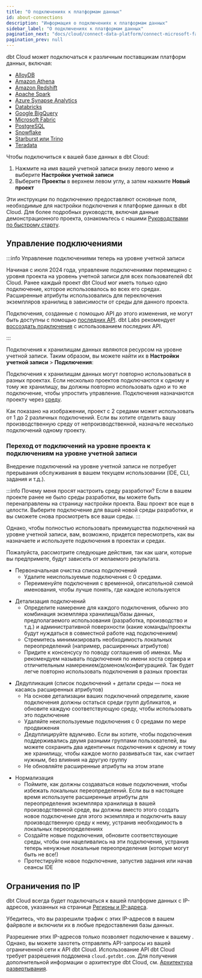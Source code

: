 ```yaml
---
title: "О подключениях к платформам данных"
id: about-connections
description: "Информация о подключениях к платформам данных"
sidebar_label: "О подключениях к платформам данных"
pagination_next: "docs/cloud/connect-data-platform/connect-microsoft-fabric"
pagination_prev: null
---
```

dbt Cloud может подключаться к различным поставщикам платформ данных, включая:
- [AlloyDB](/docs/cloud/connect-data-platform/connect-redshift-postgresql-alloydb)
- [Amazon Athena](/docs/cloud/connect-data-platform/connect-amazon-athena)
- [Amazon Redshift](/docs/cloud/connect-data-platform/connect-redshift-postgresql-alloydb)
- [Apache Spark](/docs/cloud/connect-data-platform/connect-apache-spark)
- [Azure Synapse Analytics](/docs/cloud/connect-data-platform/connect-azure-synapse-analytics)
- [Databricks](/docs/cloud/connect-data-platform/connect-databricks)
- [Google BigQuery](/docs/cloud/connect-data-platform/connect-bigquery)
- [Microsoft Fabric](/docs/cloud/connect-data-platform/connect-microsoft-fabric)
- [PostgreSQL](/docs/cloud/connect-data-platform/connect-redshift-postgresql-alloydb)
- [Snowflake](/docs/cloud/connect-data-platform/connect-snowflake)
- [Starburst или Trino](/docs/cloud/connect-data-platform/connect-starburst-trino)
- [Teradata](/docs/cloud/connect-data-platform/connect-teradata) <Lifecycle status="Preview" />

Чтобы подключиться к вашей базе данных в dbt Cloud:

1. Нажмите на имя вашей учетной записи внизу левого меню и выберите **Настройки учетной записи**
2. Выберите **Проекты** в верхнем левом углу, а затем нажмите **Новый проект**

<Lightbox src="/img/docs/connect-data-platform/choose-a-connection.png" title="Выберите подключение"/>

Эти инструкции по подключению предоставляют основные поля, необходимые для настройки подключения к платформе данных в dbt Cloud. Для более подробных руководств, включая данные демонстрационного проекта, ознакомьтесь с нашими [Руководствами по быстрому старту](https://docs.getdbt.com/guides).

## Управление подключениями

:::info Управление подключениями теперь на уровне учетной записи

Начиная с июля 2024 года, управление подключениями перемещено с уровня проекта на уровень учетной записи для всех пользователей dbt Cloud. Ранее каждый проект dbt Cloud мог иметь только одно подключение, которое использовалось во всех его средах. Расширенные атрибуты использовались для переключения экземпляров хранилищ в зависимости от среды для данного проекта.

<Lightbox src="/img/docs/dbt-cloud/cloud-configuring-dbt-cloud/connections-legacy-model.png" width="55%" title="Предыдущая модель подключения"/>

Подключения, созданные с помощью API до этого изменения, не могут быть доступны с помощью [последних API](https://docs.getdbt.com/dbt-cloud/api-v3#/operations/List%20Account%20Connections). dbt Labs рекомендует [воссоздать подключения](https://docs.getdbt.com/dbt-cloud/api-v3#/operations/Create%20Account%20Connection) с использованием последних API.

:::

Подключения к хранилищам данных являются ресурсом на уровне учетной записи. Таким образом, вы можете найти их в **Настройки учетной записи** > **Подключения**:

<Lightbox src="/img/docs/connect-data-platform/connection-list.png" width="100%" title="Список подключений"/>

Подключения к хранилищам данных могут повторно использоваться в разных проектах. Если несколько проектов подключаются к одному и тому же хранилищу, вы должны повторно использовать одно и то же подключение, чтобы упростить управление. Подключения назначаются проекту через [среду](/docs/dbt-cloud-environments).

<Lightbox src="/img/docs/dbt-cloud/cloud-configuring-dbt-cloud/connections-new-model.png" width="60%" title="Модель подключения"/>

Как показано на изображении, проект с 2 средами может использовать от 1 до 2 различных подключений. Если вы хотите отделить вашу производственную среду от непроизводственной, назначьте несколько подключений одному проекту.

### Переход от подключений на уровне проекта к подключениям на уровне учетной записи

Внедрение подключений на уровне учетной записи не потребует прерывания обслуживания в вашем текущем использовании (IDE, CLI, задания и т.д.).

:::info Почему меня просят настроить среду разработки?
Если в вашем проекте ранее не было среды разработки, вы можете быть перенаправлены на страницу настройки проекта. Ваш проект все еще в целости. Выберите подключение для вашей новой среды разработки, и вы сможете снова просмотреть все ваши среды.
:::

Однако, чтобы полностью использовать преимущества подключений на уровне учетной записи, вам, возможно, придется пересмотреть, как вы назначаете и используете подключения в проектах и средах.

<Lightbox src="/img/docs/dbt-cloud/cloud-configuring-dbt-cloud/connections-post-rollout.png" width="60%" title="Типичная настройка подключения после развертывания"/>

Пожалуйста, рассмотрите следующие действия, так как шаги, которые вы предпримете, будут зависеть от желаемого результата.

- Первоначальная очистка списка подключений
  - Удалите неиспользуемые подключения с 0 средами.
  - Переименуйте подключения с временной, описательной схемой именования, чтобы лучше понять, где каждое используется

<Lightbox src="/img/docs/dbt-cloud/cloud-configuring-dbt-cloud/connections-post-rollout-2.png" width="60%" title="После первоначальной очистки"/>

- Детализация подключений
  - Определите намерение для каждого подключения, обычно это комбинация экземпляра хранилища/базы данных, предполагаемого использования (разработка, производство и т.д.) и административной поверхности (какие команды/проекты будут нуждаться в совместной работе над подключением)
  - Стремитесь минимизировать необходимость локальных переопределений (например, расширенных атрибутов)
  - Придите к консенсусу по поводу соглашения об именах. Мы рекомендуем называть подключения по имени хоста сервера и отличительным намерением/доменом/конфигурацией. Так будет легче повторно использовать подключения в разных проектах

<Lightbox src="/img/docs/dbt-cloud/cloud-configuring-dbt-cloud/connections-post-rollout-3.png" width="60%" title="Определена детализация"/>

- Дедупликация (список подключений + детали среды &mdash; пока не касаясь расширенных атрибутов)
  - На основе детализации ваших подключений определите, какие подключения должны остаться среди групп дубликатов, и обновите каждую соответствующую среду, чтобы использовать это подключение
  - Удаляйте неиспользуемые подключения с 0 средами по мере продвижения
  - Дедуплицируйте вдумчиво. Если вы хотите, чтобы подключения поддерживались двумя разными группами пользователей, вы можете сохранить два идентичных подключения к одному и тому же хранилищу, чтобы каждое могло развиваться так, как считает нужным, без влияния на другую группу
  - Не обновляйте расширенные атрибуты на этом этапе

<Lightbox src="/img/docs/dbt-cloud/cloud-configuring-dbt-cloud/connections-post-rollout-4.png" width="60%" title="Подключения дедуплицированы"/>

- Нормализация
  - Поймите, как должны создаваться новые подключения, чтобы избежать локальных переопределений. Если вы в настоящее время используете расширенные атрибуты для переопределения экземпляра хранилища в вашей производственной среде, вы должны вместо этого создать новое подключение для этого экземпляра и подключить вашу производственную среду к нему, устранив необходимость в локальных переопределениях
  - Создайте новые подключения, обновите соответствующие среды, чтобы они нацеливались на эти подключения, устранив теперь ненужные локальные переопределения (которые могут быть не все!)
  - Протестируйте новое подключение, запустив задания или начав сеансы IDE

<Lightbox src="/img/docs/dbt-cloud/cloud-configuring-dbt-cloud/connections-post-rollout-5.png" width="60%" title="Подключения нормализованы"/>

## Ограничения по IP

dbt Cloud всегда будет подключаться к вашей платформе данных с IP-адресов, указанных на странице [Регионы и IP-адреса](/docs/cloud/about-cloud/access-regions-ip-addresses).

Убедитесь, что вы разрешили трафик с этих IP-адресов в вашем файрволе и включили их в любые предоставления базы данных.

Разрешение этих IP-адресов только позволяет подключение к вашему <Term id="data-warehouse" />. Однако, вы можете захотеть отправлять API-запросы из вашей ограниченной сети к API dbt Cloud. Использование API dbt Cloud требует разрешения поддомена `cloud.getdbt.com`. Для получения дополнительной информации о архитектуре dbt Cloud, см. [Архитектура развертывания](/docs/cloud/about-cloud/architecture).